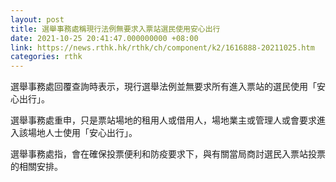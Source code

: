 ```yaml
---
layout: post
title: 選舉事務處稱現行法例無要求入票站選民使用安心出行
date: 2021-10-25 20:41:47.000000000 +08:00
link: https://news.rthk.hk/rthk/ch/component/k2/1616888-20211025.htm
categories: rthk
---
```


選舉事務處回覆查詢時表示，現行選舉法例並無要求所有進入票站的選民使用「安心出行」。

選舉事務處重申，只是票站場地的租用人或借用人，場地業主或管理人或會要求進入該場地人士使用「安心出行」。

選舉事務處指，會在確保投票便利和防疫要求下，與有關當局商討選民入票站投票的相關安排。

